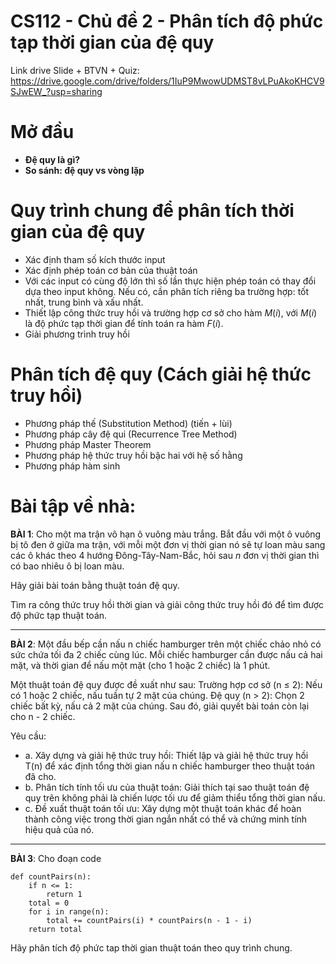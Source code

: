 # CS112 - Chủ đề 2 - Phân tích độ phức tạp thời gian của đệ quy
Link drive Slide + BTVN + Quiz: https://drive.google.com/drive/folders/1IuP9MwowUDMST8vLPuAkoKHCV9SJwEW_?usp=sharing

# Mở đầu
- **Đệ quy là gì?**
- **So sánh: đệ quy vs vòng lặp**


# Quy trình chung để phân tích thời gian của đệ quy
- Xác định tham số kích thước input
- Xác định phép toán cơ bản của thuật toán
- Với các input có cùng độ lớn thì số lần thực hiện phép toán có thay đổi dựa theo input không. Nếu có, cần phân tích riêng ba trường hợp: tốt nhất, trung bình và xấu nhất.
- Thiết lập công thức truy hồi và trường hợp cơ sở cho hàm $M(i)$,  với $M(i)$ là độ phức tạp thời gian để tính toán ra hàm $F(i)$.
- Giải phương trình truy hồi 


# Phân tích đệ quy (Cách giải hệ thức truy hồi)
- Phương pháp thế (Substitution Method) (tiến + lùi)
- Phương pháp cây đệ qui (Recurrence Tree Method) 
- Phương pháp Master Theorem
- Phương pháp hệ thức truy hồi bậc hai với hệ số hằng  
- Phương pháp hàm sinh



# **Bài tập về nhà**:

**BÀI 1**:
Cho một ma trận vô hạn ô vuông màu trắng. Bắt đầu với một ô vuông bị tô đen ở giữa ma trận, với mỗi một đơn vị thời gian nó sẽ tự loan màu sang các ô khác theo 4 hướng Đông-Tây-Nam-Bắc, hỏi sau $n$ đơn vị thời gian thì có bao nhiêu ô bị loan màu. 

Hãy giải bài toán bằng thuật toán đệ quy.

Tìm ra công thức truy hồi thời gian và giải công thức truy hồi đó để tìm được độ phức tạp thuật toán.

---

**BÀI 2**: 
Một đầu bếp cần nấu n chiếc hamburger trên một chiếc chảo nhỏ có sức chứa tối đa 2 chiếc cùng lúc. Mỗi chiếc hamburger cần được nấu cả hai mặt, và thời gian để nấu một mặt (cho 1 hoặc 2 chiếc) là 1 phút.

Một thuật toán đệ quy được đề xuất như sau:
Trường hợp cơ sở (n ≤ 2): Nếu có 1 hoặc 2 chiếc, nấu tuần tự 2 mặt của chúng.
Đệ quy (n > 2): Chọn 2 chiếc bất kỳ, nấu cả 2 mặt của chúng. Sau đó, giải quyết bài toán còn lại cho n - 2 chiếc.


Yêu cầu:
- a. Xây dựng và giải hệ thức truy hồi:
Thiết lập và giải hệ thức truy hồi T(n) để xác định tổng thời gian nấu n chiếc hamburger theo thuật toán đã cho.
- b. Phân tích tính tối ưu của thuật toán:
Giải thích tại sao thuật toán đệ quy trên không phải là chiến lược tối ưu để giảm thiểu tổng thời gian nấu.
- c. Đề xuất thuật toán tối ưu:
Xây dựng một thuật toán khác để hoàn thành công việc trong thời gian ngắn nhất có thể và chứng minh tính hiệu quả của nó.

---
**BÀI 3**: Cho đoạn code
```python=
def countPairs(n):
    if n <= 1:
        return 1
    total = 0
    for i in range(n):
        total += countPairs(i) * countPairs(n - 1 - i)
    return total
```
Hãy phân tích độ phức tap thời gian thuật toán theo quy trình chung. 


